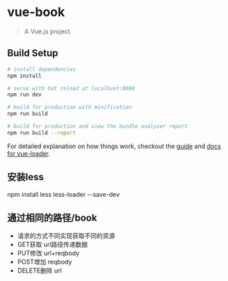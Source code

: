 # vue-book

> A Vue.js project

## Build Setup

``` bash
# install dependencies
npm install

# serve with hot reload at localhost:8080
npm run dev

# build for production with minification
npm run build

# build for production and view the bundle analyzer report
npm run build --report
```

For detailed explanation on how things work, checkout the [guide](http://vuejs-templates.github.io/webpack/) and [docs for vue-loader](http://vuejs.github.io/vue-loader).



## 安装less
npm install less less-loader --save-dev


## 通过相同的路径/book 
- 请求的方式不同实现获取不同的资源
- GET获取  url路径传递数据
- PUT修改  url+reqbody
- POST增加 reqbody
- DELETE删除 url
